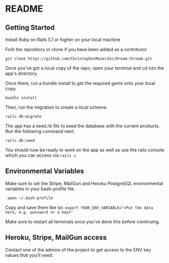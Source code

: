 # README

## Getting Started

Install Ruby on Rails 5.1 or higher on your local machine

Fork the repository or clone if you have been added as a contributor

```git clone https://github.com/ChristopherMaierInc/Dream-Stream.git```

Once you've got a local copy of the repo, open your terminal and cd into the app's directory.

Once there, run a bundle install to get the required gems onto your local copy.

```bundle install```

Then, run the migration to create a local schema.

```rails db:migrate```

The app has a seed.rb file to seed the database with the current products. Run the following command next.

```rails db:seed```

You should now be ready to work on the app as well as use the rails console which you can access via ```rails c```.

## Environmental Variables

Make sure to set the Stripe, MailGun and Heroku PostgreSQL environmental variables in your bash-profile file.

``` open ~/.bash-profile```

Copy and save them like so: ```export YOUR_ENV_VARIABLE="<Put the data here, e.g. password or a key>"```

Make sure to restart all terminals once you've done this before continuing.

## Heroku, Stripe, MailGun access

Contact one of the admins of the project to get access to the ENV key values that you'll need.
